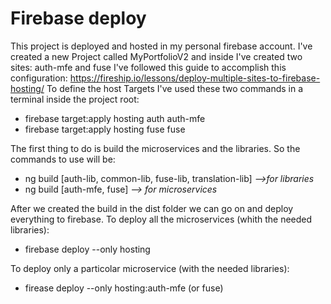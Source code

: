 # Firebase deploy
This project is deployed and hosted in my personal firebase account.
I've created a new Project called MyPortfolioV2 and inside I've created two sites: auth-mfe and fuse
I've followed this guide to accomplish this configuration: https://fireship.io/lessons/deploy-multiple-sites-to-firebase-hosting/
To define the host Targets I've used these two commands in a terminal inside the project root:
 - firebase target:apply hosting  auth auth-mfe
 - firebase target:apply hosting  fuse fuse

The first thing to do is build the microservices and the libraries. So the commands to use will be:

 - ng build [auth-lib, common-lib, fuse-lib, translation-lib] *-->for libraries*
 - ng build [auth-mfe, fuse] *--> for microservices*

After we created the build in the dist folder we can go on and deploy everything to firebase.
To deploy all the microservices (whith the needed libraries):

 - firebase deploy --only hosting

To deploy only a particolar microservice (with the needed libraries):

 - firease deploy --only hosting:auth-mfe (or fuse)
